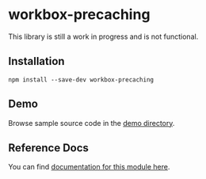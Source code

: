 <!-- DO NOT EDIT. This page is autogenerated. -->
<!-- To make changes, edit templates/Project-README.hbs, not this file. -->

# workbox-precaching

This library is still a work in progress and is not functional.

## Installation

`npm install --save-dev workbox-precaching`

## Demo

Browse sample source code in the [demo directory](https://github.com/GoogleChrome/sw-helpers/tree/master/packages/workbox-precaching/demo).

## Reference Docs

You can find [documentation for this module here](https://googlechrome.github.io/sw-helpers/reference-docs/stable/latest/module-workbox-precaching.html#main).

